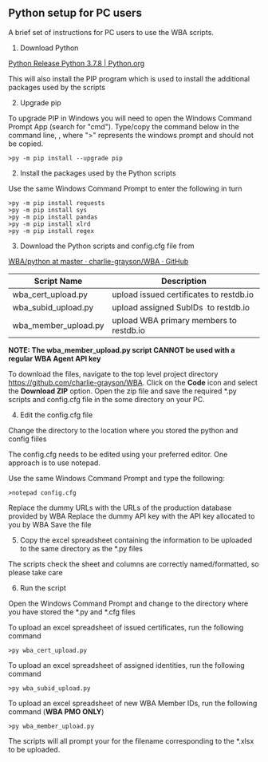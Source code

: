 ## Python setup for PC users

A brief set of instructions for PC users to use the WBA scripts.

1. Download Python

[Python Release Python 3.7.8 \| Python.org](https://www.python.org/downloads/release/python-378/)

This will also install the PIP program which is used to install the additional packages used by the scripts

2. Upgrade pip

To upgrade PIP in Windows you will need to open the Windows Command Prompt App (search for "cmd"). Type/copy the command below in the command line, , where ">" represents the windows prompt and should not be copied.

```
>py -m pip install --upgrade pip
```

2. Install the packages used by the Python scripts

Use the same Windows Command Prompt to enter the following in turn

```
>py -m pip install requests
>py -m pip install sys
>py -m pip install pandas
>py -m pip install xlrd
>py -m pip install regex
```

3. Download the Python scripts and config.cfg file from

[WBA/python at master · charlie-grayson/WBA · GitHub](https://github.com/charlie-grayson/WBA/tree/master/python)

Script Name | Description
------------ | -------------
wba_cert_upload.py | upload issued certificates to restdb.io
wba_subid_upload.py | upload assigned SubIDs  to restdb.io
wba_member_upload.py | upload WBA primary members to restdb.io

**NOTE: The wba_member_upload.py script CANNOT be used with a regular WBA Agent API key**

To download the files, navigate to the top level project directory https://github.com/charlie-grayson/WBA. Click on the **Code** icon and select the **Download ZIP** option. Open the zip file and save the required \*.py scripts and config.cfg file in the some directory on your PC.

4. Edit the config.cfg file

Change the directory to the location where you stored the python and config fiiles

The config.cfg needs to be edited using your preferred editor. One approach is to use notepad.

Use the same Windows Command Prompt and type the following:

```
>notepad config.cfg
```

Replace the dummy URLs with the URLs of the production database provided by WBA
Replace the dummy API key with the API key allocated to you by WBA
Save the file

5. Copy the excel spreadsheet containing the information to be uploaded to the same directory as the *.py files
 
The scripts check the sheet and columns are correctly named/formatted, so please take care 

6. Run the script

Open the Windows Command Prompt and change to the directory where you have stored the *.py and *.cfg files

To upload an excel spreadsheet of issued certificates, run the following command

```
>py wba_cert_upload.py
```

To upload an excel spreadsheet of assigned identities, run the following command

```
>py wba_subid_upload.py
```

To upload an excel spreadsheet of new WBA Member IDs, run the following command (**WBA PMO ONLY**)

```
>py wba_member_upload.py
```

The scripts will all prompt your for the filename corresponding to the *.xlsx to be uploaded.

